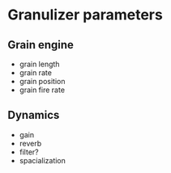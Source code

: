 # Granulizer parameters

## Grain engine
- grain length
- grain rate
- grain position
- grain fire rate

## Dynamics
- gain
- reverb
- filter?
- spacialization
